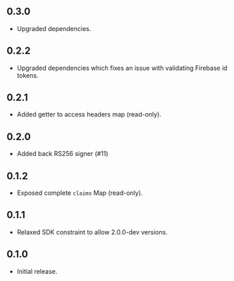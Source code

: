 ## 0.3.0

- Upgraded dependencies.

## 0.2.2

- Upgraded dependencies which fixes an issue with validating Firebase id tokens.

## 0.2.1

- Added getter to access headers map (read-only).

## 0.2.0

- Added back RS256 signer (#11)

## 0.1.2

- Exposed complete `claims` Map (read-only).

## 0.1.1

- Relaxed SDK constraint to allow 2.0.0-dev versions.

## 0.1.0

- Initial release.
